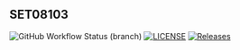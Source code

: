 ## SET08103

![GitHub Workflow Status (branch)](https://img.shields.io/github/actions/workflow/status/alansolarski/sem/main.yml?branch=master)
[![LICENSE](https://img.shields.io/github/license/alansolarski/sem.svg?style=flat-square)](https://github.com/alansolarski/sem/blob/master/LICENSE)
[![Releases](https://img.shields.io/github/release/alansolarski/sem/all.svg?style=flat-square)](https://github.com/alansolarski/sem/releases)